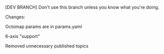 [DEV BRANCH]
Don't use this branch unless you know what you're doing.

Changes:

Octomap params are in params.yaml

6-axis "support"

Removed unnecessary published topics
